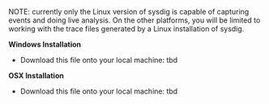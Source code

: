 NOTE: currently only the Linux version of sysdig is capable of capturing events and doing live analysis. On the other platforms, you will be limited to working with the trace files generated by a Linux installation of sysdig.

**Windows Installation**
* Download this file onto your local machine: tbd

**OSX Installation**
* Download this file onto your local machine: tbd